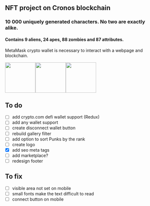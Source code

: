 ## NFT project on Cronos blockchain
### 10 000 uniquely generated characters. No two are exactly alike.
#### Contains 9 aliens, 24 apes, 88 zombies and 87 attributes.
MetaMask crypto wallet is necessary to interact with a webpage and blockchain. 

<img src="https://gateway.pinata.cloud/ipfs/QmPEtccRodRgyhQwiBrmTMZkoeo3skbCWFpkg4CqahGrf1/1038.png" width="100" height="100"><img src="https://gateway.pinata.cloud/ipfs/QmPEtccRodRgyhQwiBrmTMZkoeo3skbCWFpkg4CqahGrf1/1568.png" width="100" height="100"><img src="https://gateway.pinata.cloud/ipfs/QmPEtccRodRgyhQwiBrmTMZkoeo3skbCWFpkg4CqahGrf1/2323.png" width="100" height="100">


## To do

- [ ] add crypto.com defi wallet support (Redux)
- [ ] add any wallet support
- [ ] create disconnect wallet button
- [ ] rebuild gallery filter
- [ ] add option to sort Punks by the rank
- [ ] create logo
- [x] add seo meta tags
- [ ] add marketplace?
- [ ] redesign footer

## To fix
- [ ] visible area not set on mobile
- [ ] small fonts make the text difficult to read
- [ ] connect button on mobile
